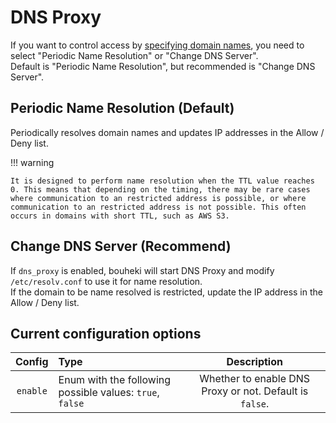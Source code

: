 # DNS Proxy

If you want to control access by [specifying domain names](./network-restriction/configuration.md), you need to select "Periodic Name Resolution" or "Change DNS Server".  
Default is "Periodic Name Resolution", but recommended is "Change DNS Server".

## Periodic Name Resolution (Default)

Periodically resolves domain names and updates IP addresses in the Allow / Deny list.  

!!! warning

    It is designed to perform name resolution when the TTL value reaches 0. This means that depending on the timing, there may be rare cases where communication to an restricted address is possible, or where communication to an restricted address is not possible. This often occurs in domains with short TTL, such as AWS S3.

## Change DNS Server (Recommend)

If `dns_proxy` is enabled, bouheki will start DNS Proxy and modify `/etc/resolv.conf` to use it for name resolution.  
If the domain to be name resolved is restricted, update the IP address in the Allow / Deny list.

## Current configuration options

| Config | Type | Description |
|:------:|:----|:-----------:|
| `enable` | Enum with the following possible values: `true`, `false` | Whether to enable DNS Proxy or not. Default is `false`. |